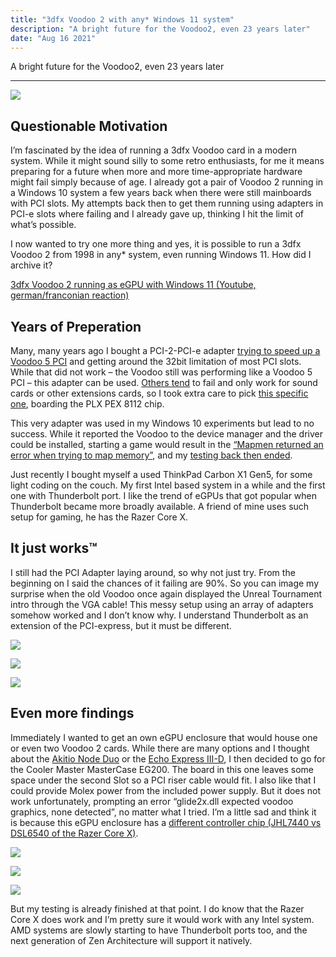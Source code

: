 ```yaml
---
title: "3dfx Voodoo 2 with any* Windows 11 system"
description: "A bright future for the Voodoo2, even 23 years later"
date: "Aug 16 2021"
---
```


A bright future for the Voodoo2, even 23 years later

---

![](./thumbnail.jpg)

## Questionable Motivation

I’m fascinated by the idea of running a 3dfx Voodoo card in a modern system. While it might sound silly to some retro enthusiasts, for me it means preparing for a future when more and more time-appropriate hardware might fail simply because of age.
I already got a pair of Voodoo 2 running in a Windows 10 system a few years back when there were still mainboards with PCI slots.
My attempts back then to get them running using adapters in PCI-e slots where failing and I already gave up, thinking I hit the limit of what’s possible.

I now wanted to try one more thing and yes, it is possible to run a 3dfx Voodoo 2 from 1998 in any* system, even running Windows 11. How did I archive it?

[3dfx Voodoo 2 running as eGPU with Windows 11 (Youtube, german/franconian reaction)](https://youtu.be/EA3_3VouJYA)

## Years of Preperation

Many, many years ago I bought a PCI-2-PCI-e adapter [trying to speed up a Voodoo 5 PCI](https://www.voodooalert.de/board/forum/index.php?thread/18303-pci-2-pci-e-adapter-kurzreview/) and getting around the 32bit limitation of most PCI slots. While that did not work – the Voodoo still was performing like a Voodoo 5 PCI – this adapter can be used. [Others tend](http://www.3dfxzone.it/enboard/topic.asp?TOPIC_ID=16658&whichpage=23) to fail and only work for sound cards or other extensions cards, so I took extra care to pick [this specific one](https://www.ebay.de/itm/294204387076), boarding the PLX PEX 8112 chip.

This very adapter was used in my Windows 10 experiments but lead to no success. While it reported the Voodoo to the device manager and the driver could be installed, starting a game would result in the [“Mapmen returned an error when trying to map memory”](https://twitter.com/feinripp/status/888461321934602241), and my [testing back then ended](https://www.voodooalert.de/board/forum/index.php?thread/22494-3dfx-voodoo2-mit-windows-10/&postID=428484#post428484).

Just recently I bought myself a used ThinkPad Carbon X1 Gen5, for some light coding on the couch. My first Intel based system in a while and the first one with Thunderbolt port. I like the trend of eGPUs that got popular when Thunderbolt became more broadly available. A friend of mine uses such setup for gaming, he has the Razer Core X.

## It just works™

I still had the PCI Adapter laying around, so why not just try. From the beginning on I said the chances of it failing are 90%. So you can image my surprise when the old Voodoo once again displayed the Unreal Tournament intro through the VGA cable! This messy setup using an array of adapters somehow worked and I don’t know why. I understand Thunderbolt as an extension of the PCI-express, but it must be different.

![](./20210806_183746859_iOS-scaled-e1629146968718.jpg)

![](./20210806_183749914_iOS-scaled.jpg)

![](./20210806_185405859_iOS-vert-scaled.jpg)


## Even more findings

Immediately I wanted to get an own eGPU enclosure that would house one or even two Voodoo 2 cards. While there are many options and I thought about the [Akitio Node Duo](https://duckduckgo.com/?q=akito+node+duo&ia=web) or the [Echo Express III-D](https://www.sonnettech.com/product/echo-express-3d/overview.html), I then decided to go for the Cooler Master MasterCase EG200. The board in this one leaves some space under the second Slot so a PCI riser cable would fit. I also like that I could provide Molex power from the included power supply. But it does not work unfortunately, prompting an error “glide2x.dll expected voodoo graphics, none detected”, no matter what I tried. I’m a little sad and think it is because this eGPU enclosure has a [different controller chip (JHL7440 vs DSL6540 of the Razer Core X)](https://egpu.io/best-egpu-buyers-guide/).

![](./20210813_172311381_iOS-scaled.jpg)

![](./20210813_172813373_iOS-scaled.jpg)

![](./20210813_201030639_iOS-scaled.jpg)


But my testing is already finished at that point. I do know that the Razer Core X does work and I’m pretty sure it would work with any Intel system. AMD systems are slowly starting to have Thunderbolt ports too, and the next generation of Zen Architecture will support it natively.